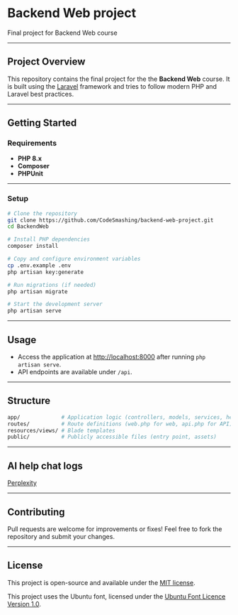 # Backend Web project

Final project for Backend Web course

___

## Project Overview

This repository contains the final project for the the **Backend Web** course.
It is built using the [Laravel](https://laravel.com/) framework and tries to follow modern PHP and Laravel best practices.

___

## Getting Started

### Requirements

- **PHP 8.x**
- **Composer**
- **PHPUnit**

___

### Setup

```bash
# Clone the repository
git clone https://github.com/CodeSmashing/backend-web-project.git
cd BackendWeb

# Install PHP dependencies
composer install

# Copy and configure environment variables
cp .env.example .env
php artisan key:generate

# Run migrations (if needed)
php artisan migrate

# Start the development server
php artisan serve
```

___

## Usage

- Access the application at [http://localhost:8000](http://localhost:8000) after running `php artisan serve`.
- API endpoints are available under `/api`.

___

## Structure

```bash
app/             # Application logic (controllers, models, services, helpers)
routes/          # Route definitions (web.php for web, api.php for API)
resources/views/ # Blade templates
public/          # Publicly accessible files (entry point, assets)
```

___

## AI help chat logs

[Perplexity](https://www.perplexity.ai/search/for-a-dynamic-website-made-usi-3mMlBPgmRZqcCzSKrIjCqg)

___

## Contributing

Pull requests are welcome for improvements or fixes!
Feel free to fork the repository and submit your changes.

___

## License

This project is open-source and available under the [MIT license](LICENSE).

This project uses the Ubuntu font, licensed under the [Ubuntu Font Licence Version 1.0](public/css/fonts/UFL.txt).
